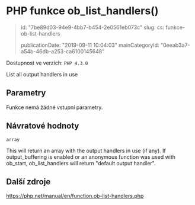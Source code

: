 PHP funkce ob_list_handlers()
=============================

> id: "7be89d03-94e9-4bb7-b454-2e0561eb073c"
> slug:
> 	cs: funkce-ob-list-handlers
> 
> publicationDate: "2019-09-11 10:04:03"
> mainCategoryId: "0eeab3a7-a54b-46db-a253-ca6100145648"

Dostupnost ve verzích: `PHP 4.3.0`

List all output handlers in use


Parametry
--------------

Funkce nemá žádné vstupní parametry.

Návratové hodnoty
----------------

`array`

This will return an array with the output handlers in use (if any). If
output_buffering is enabled or
an anonymous function was used with ob_start,
ob_list_handlers will return "default output
handler".

Další zdroje
------------

https://php.net/manual/en/function.ob-list-handlers.php

